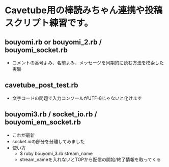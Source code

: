 Cavetube用の棒読みちゃん連携や投稿スクリプト練習です。
==================================================
bouyomi.rb or bouyomi_2.rb / bouyomi_socket.rb
--------------------------------------------------
+ コメントの番号よみ、名前よみ、メッセージを同期的に読む方法を模索した実験

cavetube_post_test.rb
--------------------------------------------------
+ 文字コードの問題で入力コンソールがUTF-8じゃないと化けます

bouyomi3.rb / socket_io.rb / bouyomi_em_socket.rb
--------------------------------------------------
+ これが最新
+ socket.ioの部分を分離してみました
+ 使い方
    - $ ruby bouyomi_3.rb stream_name
    - stream_nameを入れないとTOPから配信の開始/終了情報を取ってくる
